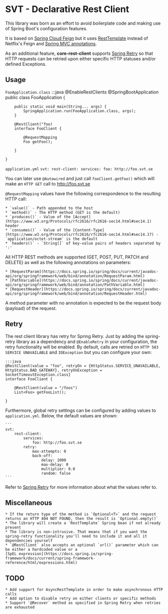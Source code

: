 SVT - Declarative Rest Client
=======

This library was born as an effort to avoid boilerplate code and making use of Spring Boot's configuration features.

It is based on [Spring Cloud Feign](http://projects.spring.io/spring-cloud/spring-cloud.html#spring-cloud-feign) but it uses
[RestTemplate](https://docs.spring.io/spring/docs/current/javadoc-api/org/springframework/web/client/RestTemplate.html) instead of
Netflix's Feign and [Spring MVC annotations](https://docs.spring.io/spring/docs/current/javadoc-api/org/springframework/web/bind/annotation/RequestMapping.html).

As an additional feature, **core-rest-client** supports [Spring Retry](https://github.com/spring-projects/spring-retry) so that 
HTTP requests can be retried upon either specific HTTP statuses and/or defined Exceptions.

Usage
-----

`FooApplication.class`
    :::java
    @EnableRestClients
    @SpringBootApplication
    public class FooApplication {
    
        public static void main(String... args) {
            SpringApplication.run(FooApplication.class, args);
        }
        
        @RestClient("foo)
        interface FooClient {
        
            @RequestMapping
            Foo getFoo();
        
        }
    
    }

`application.yml`
    ```
    svt:
        rest-client:
            services:
                foo: http://foo.svt.se
    ```
    
You can later use `@Autowired` and just call `fooClient.getFoo()` which will make an `HTTP GET` call to http://foo.svt.se

`@RequestMapping` values have the following correspondence to the resulting HTTP call:
    
    * `value()` - Path appended to the host
    * `method()` - The HTTP method (GET is the default)
    * `produces()` - Value of the [Accept](https://www.w3.org/Protocols/rfc2616/rfc2616-sec14.html#sec14.1) header
    * `consumes()` - Value of the [Content-Type](https://www.w3.org/Protocols/rfc2616/rfc2616-sec14.html#sec14.17) - `application/octet-stream` is the default
    * `headers()` - `String[]` of key-value pairs of headers separated by ':'

All HTTP REST methods are supported (GET, POST, PUT, PATCH and DELETE) as well as the following annotations on parameters:

    * [RequestParam](https://docs.spring.io/spring/docs/current/javadoc-api/org/springframework/web/bind/annotation/RequestParam.html)
    * [PathVariable](https://docs.spring.io/spring/docs/current/javadoc-api/org/springframework/web/bind/annotation/PathVariable.html)
    * [RequestHeader](https://docs.spring.io/spring/docs/current/javadoc-api/org/springframework/web/bind/annotation/RequestHeader.html)    
 
 A method parameter with no annotation is expected to be the request body (payload) of the request.
 
Retry
-----

The rest client library has retry for Spring Retry. Just by adding the spring-retry library as a dependency and `@EnableRetry`
in your configuration, the retry functionality will be enabled. By default, calls are retried on `HTTP 503 SERVICE UNAVAILABLE` and
`IOException` but you can configure your own:

    :::java    
    @RestClient(value = "foo", retryOn = {HttpStatus.SERVICE_UNAVAILABLE, HttpStatus.BAD_GATEWAY}, retryOnException = SocketTimeoutException.class}
    interface FooClient {
        
        @RestClient(value = "/foos")
        List<Foo> getFooList();
        
    }
    
Furthermore, global retry settings can be configured by adding values to `application.yml`. Below, the default values
are shown:

    ```
    svt:
        rest-client:
            services:
                foo: http://foo.svt.se
            retry:
                max-attempts: 0
                back-off:
                    delay: 1000
                    max-delay: 0
                    multiplier: 0.0
                    random: false
    ```
Refer to [Spring Retry](https://github.com/spring-projects/spring-retry) for more information about what the values refer to.
    
Miscellaneous
-------------

    * If the return type of the method is `Optional<T>` and the request returns an HTTP 404 NOT FOUND, then the result is `Optional.empty()`
    * The library will create a `RestTemplate` Spring bean if not already present
    * The library is non-intrusive. That means that if you want the spring-retry functionality you'll need to include it and all it dependencies yourself
    * `@RestClient` also accepts an optional `url()` parameter which can be either a hardcoded value or a 
    [SpEL expression](https://docs.spring.io/spring-framework/docs/current/spring-framework-reference/html/expressions.html)
    

TODO
----

    * Add support for AsyncRestTemplate in order to make asynchronous HTTP calls
    * Add option to disable retry on either clients or specific methods
    * Support `@Recover` method as specified in Spring Retry when retries are exhausted

